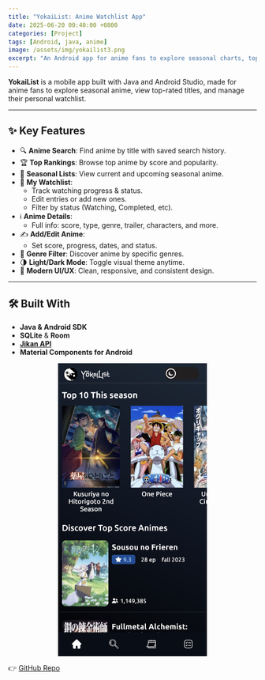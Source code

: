 ```yaml
---
title: "YokaiList: Anime Watchlist App"
date: 2025-06-20 00:40:00 +0800
categories: [Project]
tags: [Android, java, anime]
image: /assets/img/yokailist3.png
excerpt: "An Android app for anime fans to explore seasonal charts, top anime, and manage personal watchlists—built with Java and Android Studio."
---
```


**YokaiList** is a mobile app built with Java and Android Studio, made for anime fans to explore seasonal anime, view top-rated titles, and manage their personal watchlist.

---

## ✨ Key Features

- 🔍 **Anime Search**: Find anime by title with saved search history.
- 🏆 **Top Rankings**: Browse top anime by score and popularity.
- 📅 **Seasonal Lists**: View current and upcoming seasonal anime.
- 📘 **My Watchlist**:
  - Track watching progress & status.
  - Edit entries or add new ones.
  - Filter by status (Watching, Completed, etc).
- ℹ️ **Anime Details**:
  - Full info: score, type, genre, trailer, characters, and more.
- ✍️ **Add/Edit Anime**:
  - Set score, progress, dates, and status.
- 🧠 **Genre Filter**: Discover anime by specific genres.
- 🌗 **Light/Dark Mode**: Toggle visual theme anytime.
- 🎨 **Modern UI/UX**: Clean, responsive, and consistent design.


---

## 🛠️ Built With

- **Java & Android SDK**
- **SQLite** & **Room**
- [**Jikan API**](https://jikan.moe/)
- **Material Components for Android**

<img src="/assets/img/yokailist.jpg" alt="YokaiList" style="width:60%; display:block; margin:auto;" />

👉 [GitHub Repo](https://github.com/sherylanastasyapalambang/YokaiList-Mobile-2025)

